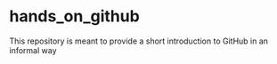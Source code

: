 # hands_on_github
This repository is meant to provide a short introduction to GitHub in an informal way
